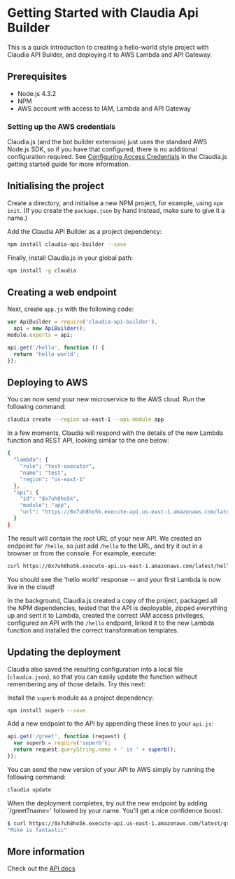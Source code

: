 # Getting Started with Claudia Api Builder

This is a quick introduction to creating a hello-world style project with Claudia API Builder, and deploying it to AWS Lambda and API Gateway.

## Prerequisites

* Node.js 4.3.2
* NPM
* AWS account with access to IAM, Lambda and API Gateway

### Setting up the AWS credentials

Claudia.js (and the bot builder extension) just uses the standard AWS Node.js SDK, so if you have that configured, there is no additional configuration required. See [Configuring Access Credentials](https://github.com/claudiajs/claudia/blob/master/getting_started.md#configuring-access-credentials) in the Claudia.js getting started guide for more information.

## Initialising the project

Create a directory, and initialise a new NPM project, for example, using `npm init`. (If you create the `package.json` by hand instead, make sure to give it a name.) 

Add the Claudia API Builder as a project dependency:

```bash
npm install claudia-api-builder --save
```

Finally, install Claudia.js in your global path:

```bash
npm install -g claudia
```

## Creating a web endpoint

Next, create `app.js` with the following code:

```javascript
var ApiBuilder = require('claudia-api-builder'),
  api = new ApiBuilder();
module.exports = api;

api.get('/hello', function () {
  return 'hello world';
});
```

## Deploying to AWS 

You can now send your new microservice to the AWS cloud. Run the following command:

```bash
claudia create --region us-east-1 --api-module app
```

In a few moments, Claudia will respond with the details of the new Lambda function and REST API, looking similar to the one below:

```bash
{
  "lambda": {
    "role": "test-executor",
    "name": "test",
    "region": "us-east-1"
  },
  "api": {
    "id": "8x7uh8ho5k",
    "module": "app",
    "url": "https://8x7uh8ho5k.execute-api.us-east-1.amazonaws.com/latest"
  }
}
```

The result will contain the root URL of your new API. We created an endpoint for `/hello`, so just add `/hello` to the URL, and try it out in a browser or from the console. For example, execute:

```bash
curl https://8x7uh8ho5k.execute-api.us-east-1.amazonaws.com/latest/hello
```

You should see the 'hello world' response -- and your first Lambda is now live in the cloud!

In the background, Claudia.js created a copy of the project, packaged all the NPM dependencies, tested that the API is deployable, zipped everything up and sent it to Lambda, created the correct IAM access privileges, configured an API with the `/hello` endpoint, linked it to the new Lambda function and installed the correct transformation templates. 

## Updating the deployment

Claudia also saved the resulting configuration into a local file (`claudia.json`), so that you can easily update the function without remembering any of those details. Try this next:

Install the `superb` module as a project dependency:

```bash
npm install superb --save
```

Add a new endpoint to the API by appending these lines to your `api.js`:

```javascript
api.get('/greet', function (request) {
  var superb = require('superb');
  return request.queryString.name + ' is ' + superb();
});
```

You can send the new version of your API to AWS simply by running the following command: 

```bash 
claudia update
``` 

When the deployment completes, try out the new endpoint by adding `/greet?name=' followed by your name. You'll get a nice confidence boost. 

```bash
$ curl https://8x7uh8ho5k.execute-api.us-east-1.amazonaws.com/latest/greet?name=Mike
"Mike is fantastic"
```

## More information

Check out the [API docs](api.md)
